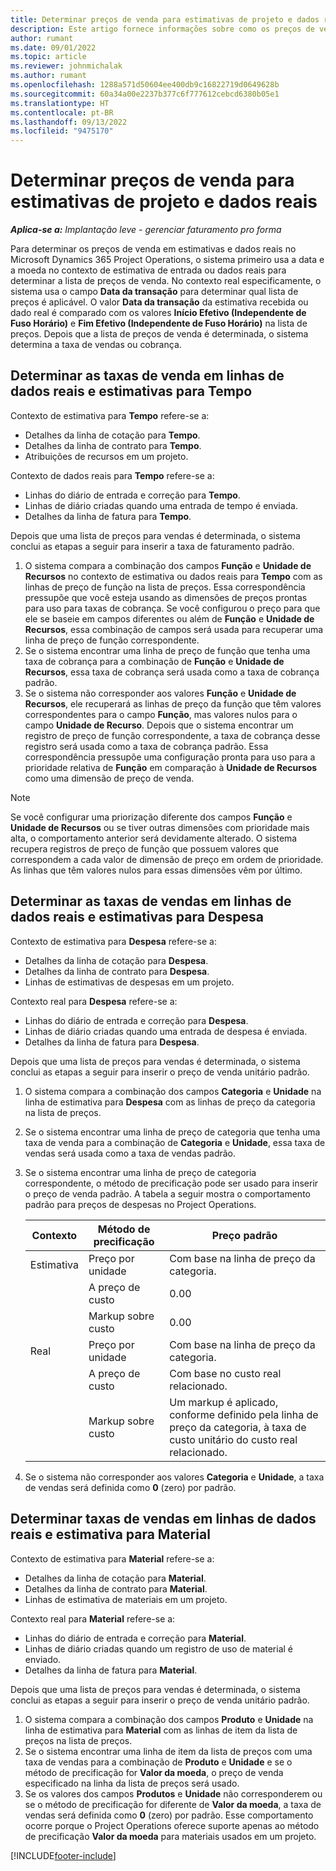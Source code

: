```yaml
---
title: Determinar preços de venda para estimativas de projeto e dados reais
description: Este artigo fornece informações sobre como os preços de venda para estimativas e dados reais do projeto são determinados.
author: rumant
ms.date: 09/01/2022
ms.topic: article
ms.reviewer: johnmichalak
ms.author: rumant
ms.openlocfilehash: 1288a571d50604ee400db9c16822719d0649628b
ms.sourcegitcommit: 60a34a00e2237b377c6f777612cebcd6380b05e1
ms.translationtype: HT
ms.contentlocale: pt-BR
ms.lasthandoff: 09/13/2022
ms.locfileid: "9475170"
---
```

# <a name="determine-sales-prices-for-project-estimates-and-actuals"></a>Determinar preços de venda para estimativas de projeto e dados reais

_**Aplica-se a:** Implantação leve - gerenciar faturamento pro forma_

Para determinar os preços de venda em estimativas e dados reais no Microsoft Dynamics 365 Project Operations, o sistema primeiro usa a data e a moeda no contexto de estimativa de entrada ou dados reais para determinar a lista de preços de venda. No contexto real especificamente, o sistema usa o campo **Data da transação** para determinar qual lista de preços é aplicável. O valor **Data da transação** da estimativa recebida ou dado real é comparado com os valores **Início Efetivo (Independente de Fuso Horário)** e **Fim Efetivo (Independente de Fuso Horário)** na lista de preços. Depois que a lista de preços de venda é determinada, o sistema determina a taxa de vendas ou cobrança.

## <a name="determining-sales-rates-on-actual-and-estimate-lines-for-time"></a>Determinar as taxas de venda em linhas de dados reais e estimativas para Tempo

Contexto de estimativa para **Tempo** refere-se a:

- Detalhes da linha de cotação para **Tempo**.
- Detalhes da linha de contrato para **Tempo**.
- Atribuições de recursos em um projeto.

Contexto de dados reais para **Tempo** refere-se a:

- Linhas do diário de entrada e correção para **Tempo**.
- Linhas de diário criadas quando uma entrada de tempo é enviada.
- Detalhes da linha de fatura para **Tempo**. 

Depois que uma lista de preços para vendas é determinada, o sistema conclui as etapas a seguir para inserir a taxa de faturamento padrão.

1. O sistema compara a combinação dos campos **Função** e **Unidade de Recursos** no contexto de estimativa ou dados reais para **Tempo** com as linhas de preço de função na lista de preços. Essa correspondência pressupõe que você esteja usando as dimensões de preços prontas para uso para taxas de cobrança. Se você configurou o preço para que ele se baseie em campos diferentes ou além de **Função** e **Unidade de Recursos**, essa combinação de campos será usada para recuperar uma linha de preço de função correspondente.
1. Se o sistema encontrar uma linha de preço de função que tenha uma taxa de cobrança para a combinação de **Função** e **Unidade de Recursos**, essa taxa de cobrança será usada como a taxa de cobrança padrão.
1. Se o sistema não corresponder aos valores **Função** e **Unidade de Recursos**, ele recuperará as linhas de preço da função que têm valores correspondentes para o campo **Função**, mas valores nulos para o campo **Unidade de Recurso**. Depois que o sistema encontrar um registro de preço de função correspondente, a taxa de cobrança desse registro será usada como a taxa de cobrança padrão. Essa correspondência pressupõe uma configuração pronta para uso para a prioridade relativa de **Função** em comparação à **Unidade de Recursos** como uma dimensão de preço de venda.

> [!NOTE]
> Se você configurar uma priorização diferente dos campos **Função** e **Unidade de Recursos** ou se tiver outras dimensões com prioridade mais alta, o comportamento anterior será devidamente alterado. O sistema recupera registros de preço de função que possuem valores que correspondem a cada valor de dimensão de preço em ordem de prioridade. As linhas que têm valores nulos para essas dimensões vêm por último.

## <a name="determining-sales-rates-on-actual-and-estimate-lines-for-expense"></a>Determinar as taxas de vendas em linhas de dados reais e estimativas para Despesa

Contexto de estimativa para **Despesa** refere-se a:

- Detalhes da linha de cotação para **Despesa**.
- Detalhes da linha de contrato para **Despesa**.
- Linhas de estimativas de despesas em um projeto.

Contexto real para **Despesa** refere-se a:

- Linhas do diário de entrada e correção para **Despesa**.
- Linhas de diário criadas quando uma entrada de despesa é enviada.
- Detalhes da linha de fatura para **Despesa**. 

Depois que uma lista de preços para vendas é determinada, o sistema conclui as etapas a seguir para inserir o preço de venda unitário padrão.

1. O sistema compara a combinação dos campos **Categoria** e **Unidade** na linha de estimativa para **Despesa** com as linhas de preço da categoria na lista de preços.
1. Se o sistema encontrar uma linha de preço de categoria que tenha uma taxa de venda para a combinação de **Categoria** e **Unidade**, essa taxa de vendas será usada como a taxa de vendas padrão.
1. Se o sistema encontrar uma linha de preço de categoria correspondente, o método de precificação pode ser usado para inserir o preço de venda padrão. A tabela a seguir mostra o comportamento padrão para preços de despesas no Project Operations.

    | Contexto | Método de precificação | Preço padrão |
    | --- | --- | --- |
    | Estimativa | Preço por unidade | Com base na linha de preço da categoria. |
    |        | A preço de custo | 0.00 |
    |        | Markup sobre custo | 0.00 |
    | Real | Preço por unidade | Com base na linha de preço da categoria. |
    |        | A preço de custo | Com base no custo real relacionado. |
    |        | Markup sobre custo | Um markup é aplicado, conforme definido pela linha de preço da categoria, à taxa de custo unitário do custo real relacionado. |

1. Se o sistema não corresponder aos valores **Categoria** e **Unidade**, a taxa de vendas será definida como **0** (zero) por padrão.

## <a name="determining-sales-rates-on-actual-and-estimate-lines-for-material"></a>Determinar taxas de vendas em linhas de dados reais e estimativa para Material

Contexto de estimativa para **Material** refere-se a:

- Detalhes da linha de cotação para **Material**.
- Detalhes da linha de contrato para **Material**.
- Linhas de estimativa de materiais em um projeto.

Contexto real para **Material** refere-se a:

- Linhas do diário de entrada e correção para **Material**.
- Linhas de diário criadas quando um registro de uso de material é enviado.
- Detalhes da linha de fatura para **Material**. 

Depois que uma lista de preços para vendas é determinada, o sistema conclui as etapas a seguir para inserir o preço de venda unitário padrão.

1. O sistema compara a combinação dos campos **Produto** e **Unidade** na linha de estimativa para **Material** com as linhas de item da lista de preços na lista de preços.
1. Se o sistema encontrar uma linha de item da lista de preços com uma taxa de vendas para a combinação de **Produto** e **Unidade** e se o método de precificação for **Valor da moeda**, o preço de venda especificado na linha da lista de preços será usado. 
1. Se os valores dos campos **Produtos** e **Unidade** não corresponderem ou se o método de precificação for diferente de **Valor da moeda**, a taxa de vendas será definida como **0** (zero) por padrão. Esse comportamento ocorre porque o Project Operations oferece suporte apenas ao método de precificação **Valor da moeda** para materiais usados em um projeto.

[!INCLUDE[footer-include](../../includes/footer-banner.md)]
